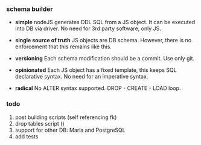 ### schema builder

* **simple** 
nodeJS generates DDL SQL from a JS object. It can be executed into DB via driver. No need for 3rd party software, only JS.

* **single source of truth** 
JS objects are DB schema. However, there is no enforcement that this remains like this.

* **versioning** 
Each schema modification should be a commit. Use only git.

* **opinionated** 
Each JS object has a fixed template, this keeps SQL declarative syntax. No need for an imperative syntax.

* **radical** 
No ALTER syntax supported. DROP - CREATE - LOAD loop.

### todo 

1. post building scripts (self referencing fk)
2. drop tables script ()
3. support for other DB: Maria and PostgreSQL
4. add tests
